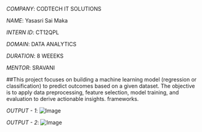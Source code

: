 *COMPANY*: CODTECH IT SOLUTIONS

*NAME*: Yasasri Sai Maka

*INTERN ID*: CT12QPL

*DOMAIN*: DATA ANALYTICS

*DURATION*: 8 WEEEKS

*MENTOR*: SRAVANI

##This project focuses on building a machine learning model (regression or classification) to predict outcomes based on a given dataset. The objective is to apply data preprocessing, feature selection, model training, and evaluation to derive actionable insights.
frameworks.

*OUTPUT - 1*: ![Image](https://github.com/user-attachments/assets/71886ea5-0229-4651-b3f0-ecb36045bcb3)

*OUTPUT - 2*: ![Image](https://github.com/user-attachments/assets/52482e77-5346-4516-9c4c-38b911c782ac)
